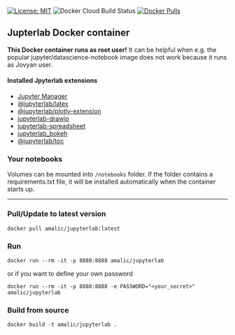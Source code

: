 [![License: MIT](https://img.shields.io/badge/License-MIT-yellow.svg)](https://github.com/amalic/Jupyterlab/blob/master/LICENSE)
![Docker Cloud Build Status](https://img.shields.io/docker/cloud/build/amalic/jupyterlab)
[![Docker Pulls](https://img.shields.io/docker/pulls/amalic/jupyterlab.svg)](https://hub.docker.com/r/amalic/jupyterlab/)


## Jupterlab Docker container

**This Docker container runs as root user!** It can be helpful when e.g. the popular jupyter/datascience-notebook image does not work because it runs as Jovyan user. 

#### Installed Jpyterlab extensions
- [Jupyter Manager](https://github.com/jupyter-widgets/ipywidgets/tree/master/packages/jupyterlab-manager)
- [@jupyterlab/latex](https://github.com/jupyterlab/jupyterlab-latex)
- [@jupyterlab/plotly-extension](https://plotly.com/python/getting-started/#overview)
- [jupyterlab-drawio](https://github.com/QuantStack/jupyterlab-drawio)
- [jupyterlab-spreadsheet](https://github.com/quigleyj97/jupyterlab-spreadsheet)
- [jupyterlab_bokeh](https://github.com/bokeh/jupyterlab_bokeh)
- [@jupyterlab/toc](https://www.npmjs.com/package/@jupyterlab/toc)

### Your notebooks

Volumes can be mounted into `/notebooks` folder. If the folder contains a requirements.txt file, it will be installed automatically when the container starts up.

---

### Pull/Update to latest version
```
docker pull amalic/jupyterlab:latest
```

### Run
```
docker run --rm -it -p 8888:8888 amalic/jupyterlab
```

or if you want to define your own password
```
docker run --rm -it -p 8888:8888 -e PASSWORD="<your_secret>" amalic/jupyterlab
```

### Build from source
```
docker build -t amalic/jupyterlab .
```